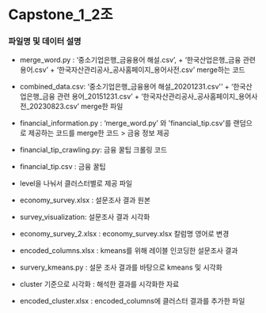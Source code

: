 # Capstone_1_2조

### 파일명 및 데이터 설명 

- merge_word.py : ‘중소기업은행_금융용어 해설.csv’, + ‘한국산업은행_금융 관련 용어.csv’ + ‘한국자산관리공사_공사홈페이지_용어사전.csv’ merge하는 코드
- combined_data.csv: ‘중소기업은행_금융용어 해설_20201231.csv'’ + ‘한국산업은행_금융 관련 용어_20151231.csv’ + ‘한국자산관리공사_공사홈페이지_용어사전_20230823.csv’ merge한 파일
- financial_information.py : ‘merge_word.py’ 와 'financial_tip.csv'를 랜덤으로 제공하는 코드를 merge한 코드 > 금융 정보 제공 


- financial_tip_crawling.py: 금융 꿀팁 크롤링 코드
- financial_tip.csv : 금융 꿀팁
- level을 나눠서 클러스터별로 제공 파일


- economy_survey.xlsx : 설문조사 결과 원본
- survey_visualization: 설문조사 결과 시각화
- economy_survey_2.xlsx : economy_survey.xlsx 칼럼명 영어로 변경
- encoded_columns.xlsx : kmeans를 위해 레이블 인코딩한 설문조사 결과


- survery_kmeans.py : 설문 조사 결과를 바탕으로 kmeans 및 시각화
- cluster 기준으로 시각화 : 해석한 결과를 시각화한 자료
- encoded_cluster.xlsx : encoded_columns에 클러스터 결과를 추가한 파일